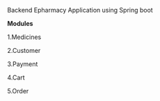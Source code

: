 Backend Epharmacy Application using Spring boot

**Modules**

1.Medicines

2.Customer

3.Payment

4.Cart

5.Order
